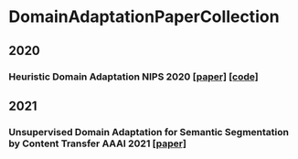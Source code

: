 # DomainAdaptationPaperCollection

## 2020
### Heuristic Domain Adaptation NIPS 2020 [[paper]](https://papers.nips.cc/paper/2020/hash/555d6702c950ecb729a966504af0a635-Abstract.html) [[code]](https://github.com/cuishuhao/HDA)

## 2021
### Unsupervised Domain Adaptation for Semantic Segmentation by Content Transfer AAAI 2021 [[paper]](https://arxiv.org/abs/2012.12545)
